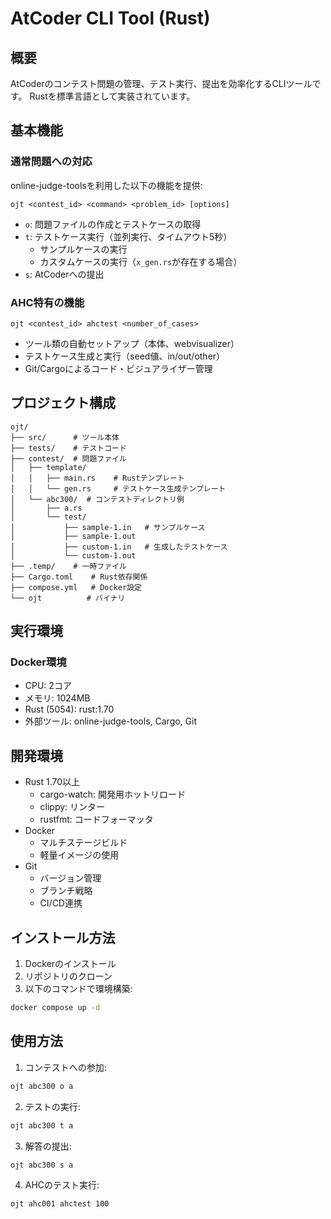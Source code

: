 # AtCoder CLI Tool (Rust)

## 概要

AtCoderのコンテスト問題の管理、テスト実行、提出を効率化するCLIツールです。
Rustを標準言語として実装されています。

## 基本機能

### 通常問題への対応
online-judge-toolsを利用した以下の機能を提供:
```
ojt <contest_id> <command> <problem_id> [options]
```

- `o`: 問題ファイルの作成とテストケースの取得
- `t`: テストケース実行（並列実行、タイムアウト5秒）
  - サンプルケースの実行
  - カスタムケースの実行（`x_gen.rs`が存在する場合）
- `s`: AtCoderへの提出

### AHC特有の機能
```
ojt <contest_id> ahctest <number_of_cases>
```
- ツール類の自動セットアップ（本体、webvisualizer）
- テストケース生成と実行（seed値、in/out/other）
- Git/Cargoによるコード・ビジュアライザー管理

## プロジェクト構成
```
ojt/
├── src/      # ツール本体
├── tests/    # テストコード
├── contest/  # 問題ファイル
│   ├── template/
│   │   ├── main.rs    # Rustテンプレート
│   │   └── gen.rs     # テストケース生成テンプレート
│   └── abc300/  # コンテストディレクトリ例
│       ├── a.rs
│       └── test/
│           ├── sample-1.in   # サンプルケース
│           ├── sample-1.out
│           ├── custom-1.in   # 生成したテストケース
│           └── custom-1.out
├── .temp/    # 一時ファイル
├── Cargo.toml    # Rust依存関係
├── compose.yml   # Docker設定
└── ojt          # バイナリ
```

## 実行環境

### Docker環境
- CPU: 2コア
- メモリ: 1024MB
- Rust (5054): rust:1.70
- 外部ツール: online-judge-tools, Cargo, Git

## 開発環境
- Rust 1.70以上
  - cargo-watch: 開発用ホットリロード
  - clippy: リンター
  - rustfmt: コードフォーマッタ
- Docker
  - マルチステージビルド
  - 軽量イメージの使用
- Git
  - バージョン管理
  - ブランチ戦略
  - CI/CD連携

## インストール方法

1. Dockerのインストール
2. リポジトリのクローン
3. 以下のコマンドで環境構築:
```bash
docker compose up -d
```

## 使用方法

1. コンテストへの参加:
```bash
ojt abc300 o a
```

2. テストの実行:
```bash
ojt abc300 t a
```

3. 解答の提出:
```bash
ojt abc300 s a
```

4. AHCのテスト実行:
```bash
ojt ahc001 ahctest 100
``` 